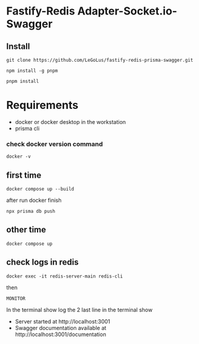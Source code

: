 # Fastify-Redis Adapter-Socket.io-Swagger
## Install

```
git clone https://github.com/LeGoLus/fastify-redis-prisma-swagger.git
```

```
npm install -g pnpm
```

```
pnpm install
```

# Requirements

- docker or docker desktop in the workstation
- prisma cli
### check docker version command

```
docker -v
```


## first time 

```
docker compose up --build
```

after run docker finish

```
npx prisma db push
```
## other time

```
docker compose up
```

## check logs in redis

```
docker exec -it redis-server-main redis-cli
```

then

```
MONITOR
```
In the terminal show log the 2 last line in the terminal show
- Server started at http://localhost:3001
- Swagger documentation available at http://localhost:3001/documentation

